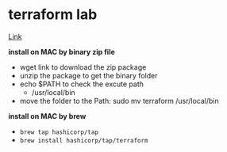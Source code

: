 # terraform lab

[Link](https://developer.hashicorp.com/terraform/install)

**install on MAC by binary zip file**

- wget link to download the zip package
- unzip the package to get the binary folder
- echo $PATH to check the excute path
  * /usr/local/bin
- move the folder to the Path: sudo mv terraform /usr/local/bin

**install on MAC by brew**

- `brew tap hashicorp/tap`
- `brew install hashicorp/tap/terraform`
